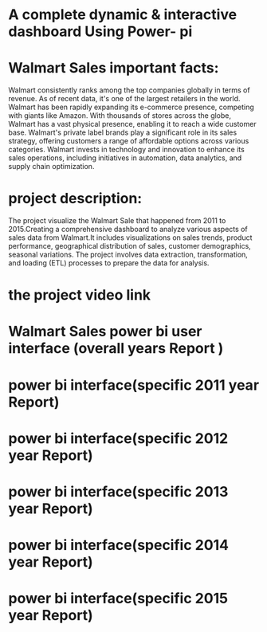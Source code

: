 # A complete dynamic & interactive dashboard Using Power- pi

# Walmart Sales important facts: 
Walmart consistently ranks among the top companies globally in terms of revenue. As of recent data, it's one of the largest retailers in the world.
Walmart has been rapidly expanding its e-commerce presence, competing with giants like Amazon. 
With thousands of stores across the globe, Walmart has a vast physical presence, enabling it to reach a wide customer base.
Walmart's private label brands play a significant role in its sales strategy, offering customers a range of affordable options across various categories.
Walmart invests in technology and innovation to enhance its sales operations, including initiatives in automation, data analytics, and supply chain optimization.

# project description:
The project visualize the Walmart Sale that happened from 2011 to 2015.Creating a comprehensive dashboard to analyze various aspects of sales data from Walmart.It includes visualizations on sales trends, product performance, geographical distribution of sales, customer demographics, seasonal variations. The project involves data extraction, transformation, and loading (ETL) processes to prepare the data for analysis.

# the project video link

# Walmart Sales power bi user interface (overall years Report )

# power bi interface(specific 2011 year  Report)

# power bi interface(specific 2012 year  Report)

# power bi interface(specific 2013 year  Report)

# power bi interface(specific 2014 year  Report)

# power bi interface(specific 2015 year  Report)


